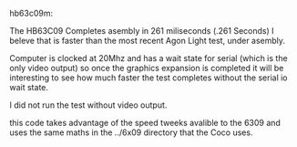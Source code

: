 hb63c09m:

The HB63C09 Completes asembly in 261 miliseconds (.261 Seconds) I beleve that is faster than the most recent Agon Light test, under asembly.

Computer is clocked at 20Mhz and has a wait state for serial (which is the only video output) so once the graphics expansion is completed 
it will be interesting to see how much faster the test completes without the serial io wait state.

I did not run the test without video output.

this code takes advantage of the speed tweeks avalible to the 6309 and uses the same maths in the ../6x09 directory that the Coco uses.
